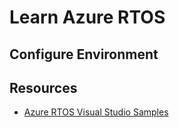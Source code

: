 # Learn Azure RTOS

## Configure Environment

## Resources

* [Azure RTOS Visual Studio Samples](https://github.com/Azure-Samples/azure-rtos-learn-samples/releases/tag/vs)
